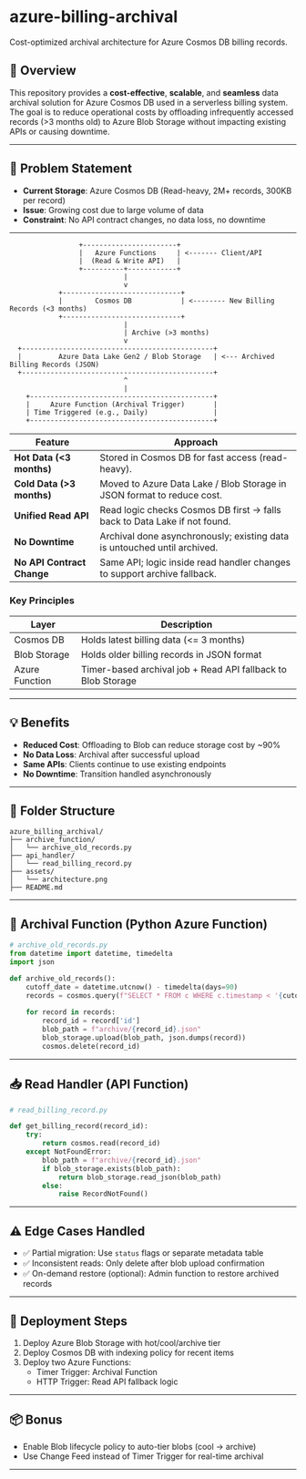 # azure-billing-archival
Cost-optimized archival architecture for Azure Cosmos DB billing records.


## 📌 Overview
This repository provides a **cost-effective**, **scalable**, and **seamless** data archival solution for Azure Cosmos DB used in a serverless billing system. The goal is to reduce operational costs by offloading infrequently accessed records (>3 months old) to Azure Blob Storage without impacting existing APIs or causing downtime.

---

## 🧠 Problem Statement
- **Current Storage**: Azure Cosmos DB (Read-heavy, 2M+ records, 300KB per record)
- **Issue**: Growing cost due to large volume of data
- **Constraint**: No API contract changes, no data loss, no downtime

---

                     +-----------------------+
                     |   Azure Functions     | <------- Client/API
                     |  (Read & Write API)   |
                     +----------+------------+
                                |
                                v
                +-----------------------------+
                |        Cosmos DB            | <-------- New Billing Records (<3 months)
                +-----------------------------+
                                |
                                | Archive (>3 months)
                                v
      +-----------------------------------------------+
      |         Azure Data Lake Gen2 / Blob Storage   | <--- Archived Billing Records (JSON)
      +-----------------------------------------------+
                                ^
                                |
        +---------------------------------------------+
        |     Azure Function (Archival Trigger)       |
        | Time Triggered (e.g., Daily)                |
        +---------------------------------------------+

| Feature                    | Approach                                                                  |
| -------------------------- | ------------------------------------------------------------------------- |
| **Hot Data (<3 months)**   | Stored in Cosmos DB for fast access (read-heavy).                         |
| **Cold Data (>3 months)**  | Moved to Azure Data Lake / Blob Storage in JSON format to reduce cost.    |
| **Unified Read API**       | Read logic checks Cosmos DB first → falls back to Data Lake if not found. |
| **No Downtime**            | Archival done asynchronously; existing data is untouched until archived.  |
| **No API Contract Change** | Same API; logic inside read handler changes to support archive fallback.  |

### Key Principles
| Layer          | Description                                                      |
|----------------|------------------------------------------------------------------|
| Cosmos DB      | Holds latest billing data (<= 3 months)                          |
| Blob Storage   | Holds older billing records in JSON format                       |
| Azure Function | Timer-based archival job + Read API fallback to Blob Storage     |

---

## 💡 Benefits
- **Reduced Cost**: Offloading to Blob can reduce storage cost by ~90%
- **No Data Loss**: Archival after successful upload
- **Same APIs**: Clients continue to use existing endpoints
- **No Downtime**: Transition handled asynchronously

---

## 📂 Folder Structure
```
azure_billing_archival/
├── archive_function/
│   └── archive_old_records.py
├── api_handler/
│   └── read_billing_record.py
├── assets/
│   └── architecture.png
├── README.md
```

---

## 🔁 Archival Function (Python Azure Function)
```python
# archive_old_records.py
from datetime import datetime, timedelta
import json

def archive_old_records():
    cutoff_date = datetime.utcnow() - timedelta(days=90)
    records = cosmos.query(f"SELECT * FROM c WHERE c.timestamp < '{cutoff_date.isoformat()}'")
    
    for record in records:
        record_id = record['id']
        blob_path = f"archive/{record_id}.json"
        blob_storage.upload(blob_path, json.dumps(record))
        cosmos.delete(record_id)
```

---

## 📥 Read Handler (API Function)
```python
# read_billing_record.py

def get_billing_record(record_id):
    try:
        return cosmos.read(record_id)
    except NotFoundError:
        blob_path = f"archive/{record_id}.json"
        if blob_storage.exists(blob_path):
            return blob_storage.read_json(blob_path)
        else:
            raise RecordNotFound()
```

---

## ⚠️ Edge Cases Handled
- ✅ Partial migration: Use `status` flags or separate metadata table
- ✅ Inconsistent reads: Only delete after blob upload confirmation
- ✅ On-demand restore (optional): Admin function to restore archived records

---

## 🚀 Deployment Steps
1. Deploy Azure Blob Storage with hot/cool/archive tier
2. Deploy Cosmos DB with indexing policy for recent items
3. Deploy two Azure Functions:
   - Timer Trigger: Archival Function
   - HTTP Trigger: Read API fallback logic

---

## 📦 Bonus
- Enable Blob lifecycle policy to auto-tier blobs (cool → archive)
- Use Change Feed instead of Timer Trigger for real-time archival

---
